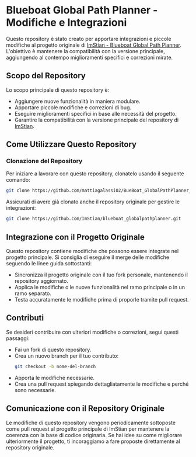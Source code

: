 # Blueboat Global Path Planner - Modifiche e Integrazioni

Questo repository è stato creato per apportare integrazioni e piccole modifiche al progetto originale di [ImStian - Blueboat Global Path Planner](https://github.com/ImStian/blueboat_globalpathplanner). L'obiettivo è mantenere la compatibilità con la versione principale, aggiungendo al contempo miglioramenti specifici e correzioni mirate.

## Scopo del Repository

Lo scopo principale di questo repository è:
- Aggiungere nuove funzionalità in maniera modulare.
- Apportare piccole modifiche e correzioni di bug.
- Eseguire miglioramenti specifici in base alle necessità del progetto.
- Garantire la compatibilità con la versione principale del repository di [ImStian](https://github.com/ImStian/blueboat_globalpathplanner).

## Come Utilizzare Questo Repository

### Clonazione del Repository

Per iniziare a lavorare con questo repository, clonatelo usando il seguente comando:

```bash
git clone https://github.com/mattiagalassi02/BueBoat_GlobalPathPlanner_Integrations
```
Assicurati di avere già clonato anche il repository originale per gestire le integrazioni:

```bash
git clone https://github.com/ImStian/blueboat_globalpathplanner.git
```
## Integrazione con il Progetto Originale
Questo repository contiene modifiche che possono essere integrate nel progetto principale. Si consiglia di eseguire il merge delle modifiche seguendo le linee guida sottostanti:

- Sincronizza il progetto originale con il tuo fork personale, mantenendo il repository aggiornato.
- Applica le modifiche o le nuove funzionalità nel ramo principale o in un ramo separato.
- Testa accuratamente le modifiche prima di proporle tramite pull request.

## Contributi
Se desideri contribuire con ulteriori modifiche o correzioni, segui questi passaggi:

- Fai un fork di questo repository.
- Crea un nuovo branch per il tuo contributo:
  ```bash
  git checkout -b nome-del-branch
  ```
- Apporta le modifiche necessarie.
- Crea una pull request spiegando dettagliatamente le modifiche e perché sono necessarie.

## Comunicazione con il Repository Originale

Le modifiche di questo repository vengono periodicamente sottoposte come pull request al progetto principale di ImStian per mantenere la coerenza con la base di codice originaria. Se hai idee su come migliorare ulteriormente il progetto, ti incoraggiamo a fare proposte direttamente al repository originale.
